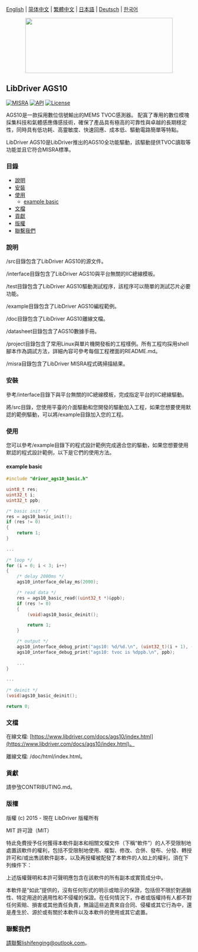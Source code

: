 [English](/README.md) | [ 简体中文](/README_zh-Hans.md) | [繁體中文](/README_zh-Hant.md) | [日本語](/README_ja.md) | [Deutsch](/README_de.md) | [한국어](/README_ko.md)

<div align=center>
<img src="/doc/image/logo.svg" width="400" height="150"/>
</div>

## LibDriver AGS10

[![MISRA](https://img.shields.io/badge/misra-compliant-brightgreen.svg)](/misra/README.md) [![API](https://img.shields.io/badge/api-reference-blue.svg)](https://www.libdriver.com/docs/ags10/index.html) [![License](https://img.shields.io/badge/license-MIT-brightgreen.svg)](/LICENSE)

AGS10是一款採用數位信號輸出的MEMS TVOC感測器。 配寘了專用的數位模塊採集科技和氣體感應傳感技術，確保了產品具有極高的可靠性與卓越的長期穩定性，同時具有低功耗、高靈敏度、快速回應、成本低、驅動電路簡單等特點。

LibDriver AGS10是LibDriver推出的AGS10全功能驅動，該驅動提供TVOC讀取等功能並且它符合MISRA標準。

### 目錄

  - [說明](#說明)
  - [安裝](#安裝)
  - [使用](#使用)
    - [example basic](#example-basic)
  - [文檔](#文檔)
  - [貢獻](#貢獻)
  - [版權](#版權)
  - [聯繫我們](#聯繫我們)

### 說明

/src目錄包含了LibDriver AGS10的源文件。

/interface目錄包含了LibDriver AGS10與平台無關的IIC總線模板。

/test目錄包含了LibDriver AGS10驅動測試程序，該程序可以簡單的測試芯片必要功能。

/example目錄包含了LibDriver AGS10編程範例。

/doc目錄包含了LibDriver AGS10離線文檔。

/datasheet目錄包含了AGS10數據手冊。

/project目錄包含了常用Linux與單片機開發板的工程樣例。所有工程均採用shell腳本作為調試方法，詳細內容可參考每個工程裡面的README.md。

/misra目錄包含了LibDriver MISRA程式碼掃描結果。

### 安裝

參考/interface目錄下與平台無關的IIC總線模板，完成指定平台的IIC總線驅動。

將/src目錄，您使用平臺的介面驅動和您開發的驅動加入工程，如果您想要使用默認的範例驅動，可以將/example目錄加入您的工程。

### 使用

您可以參考/example目錄下的程式設計範例完成適合您的驅動，如果您想要使用默認的程式設計範例，以下是它們的使用方法。

#### example basic

```C
#include "driver_ags10_basic.h"

uint8_t res;
uint32_t i;
uint32_t ppb;

/* basic init */
res = ags10_basic_init();
if (res != 0)
{
    return 1;
}

...
    
/* loop */
for (i = 0; i < 3; i++)
{
    /* delay 2000ms */
    ags10_interface_delay_ms(2000);

    /* read data */
    res = ags10_basic_read((uint32_t *)&ppb);
    if (res != 0)
    {
        (void)ags10_basic_deinit();

        return 1;
    }

    /* output */
    ags10_interface_debug_print("ags10: %d/%d.\n", (uint32_t)(i + 1), (uint32_t)3);
    ags10_interface_debug_print("ags10: tvoc is %dppb.\n", ppb);
    
    ...
}

...
    
/* deinit */
(void)ags10_basic_deinit();

return 0;
```

### 文檔

在線文檔: [https://www.libdriver.com/docs/ags10/index.html](https://www.libdriver.com/docs/ags10/index.html)。

離線文檔: /doc/html/index.html。

### 貢獻

請參攷CONTRIBUTING.md。

### 版權

版權 (c) 2015 - 現在 LibDriver 版權所有

MIT 許可證（MIT）

特此免費授予任何獲得本軟件副本和相關文檔文件（下稱“軟件”）的人不受限制地處置該軟件的權利，包括不受限制地使用、複製、修改、合併、發布、分發、轉授許可和/或出售該軟件副本，以及再授權被配發了本軟件的人如上的權利，須在下列條件下：

上述版權聲明和本許可聲明應包含在該軟件的所有副本或實質成分中。

本軟件是“如此”提供的，沒有任何形式的明示或暗示的保證，包括但不限於對適銷性、特定用途的適用性和不侵權的保證。在任何情況下，作者或版權持有人都不對任何索賠、損害或其他責任負責，無論這些追責來自合同、侵權或其它行為中，還是產生於、源於或有關於本軟件以及本軟件的使用或其它處置。

### 聯繫我們

請聯繫lishifenging@outlook.com。
